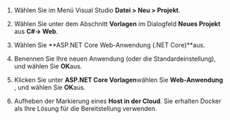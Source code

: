 1. Wählen Sie im Menü Visual Studio **Datei > Neu > Projekt**.

1. Wählen Sie unter dem Abschnitt **Vorlagen** im Dialogfeld **Neues Projekt** aus **C#-> Web**.

1. Wählen Sie **ASP.NET Core Web-Anwendung (.NET Core)**aus.

1. Benennen Sie Ihre neuen Anwendung (oder die Standardeinstellung), und wählen Sie **OK**aus.

1. Klicken Sie unter **ASP.NET Core Vorlagen**wählen Sie **Web-Anwendung** , und wählen Sie **OK**aus.

1. Aufheben der Markierung eines **Host in der Cloud**. Sie erhalten Docker als Ihre Lösung für die Bereitstellung verwenden.
